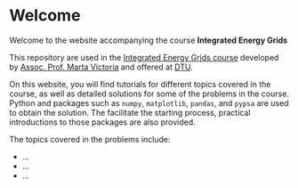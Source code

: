 # Welcome

Welcome to the website accompanying the course **Integrated Energy Grids** 

This repository are used in the [Integrated Energy Grids course](https://kurser.dtu.dk/course/2024-2025/46770?menulanguage=en) developed by [Assoc. Prof. Marta Victoria](https://martavictoria.org) and offered at [DTU](https://www.dtu.dk/english/). 

On this website, you will find tutorials for different topics covered in the course, as well as detailed solutions for some of the problems in the course. Python and packages such as `numpy`, `matplotlib`, `pandas`, and `pypsa` are used to obtain the solution. The facilitate the starting process, practical introductions to those packages are also provided. 

The topics covered in the problems include:

- ...
- ...
- ...


